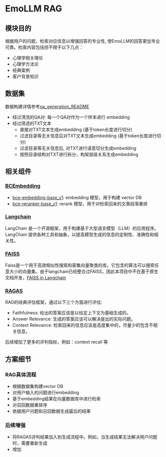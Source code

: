 # EmoLLM RAG

## **模块目的** 

根据用户的问题，检索对应信息以增强回答的专业性, 使EmoLLM的回答更加专业可靠。检索内容包括但不限于以下几点：
- 心理学相关理论
- 心理学方法论
- 经典案例
- 客户背景知识

## **数据集**

数据构建详情参考[qa_generation_README](https://github.com/SmartFlowAI/EmoLLM/blob/ccfa75c493c4685e84073dfbc53c50c09a2988e3/scripts/qa_generation/README.md)

- 经过清洗的QA对: 每一个QA对作为一个样本进行 embedding
- 经过筛选的TXT文本
	- 直接对TXT文本生成embedding (基于token长度进行切分)
	- 过滤目录等无关信息后对TXT文本生成embedding (基于token长度进行切分)
	- 过滤目录等无关信息后, 对TXT进行语意切分生成embedding
	- 按照目录结构对TXT进行拆分，构架层级关系生成embedding

## **相关组件**

### [BCEmbedding](https://github.com/netease-youdao/BCEmbedding?tab=readme-ov-file)

- [bce-embedding-base_v1](https://hf-mirror.com/maidalun1020/bce-embedding-base_v1): embedding 模型，用于构建 vector DB
- [bce-reranker-base_v1](https://hf-mirror.com/maidalun1020/bce-reranker-base_v1): rerank 模型，用于对检索回来的文章段落重排

### [Langchain](https://python.langchain.com/docs/get_started)

LangChain 是一个开源框架，用于构建基于大型语言模型（LLM）的应用程序。LangChain 提供各种工具和抽象，以提高模型生成的信息的定制性、准确性和相关性。

### [FAISS](https://faiss.ai/)

Faiss是一个用于高效相似性搜索和密集向量聚类的库。它包含的算法可以搜索任意大小的向量集。由于langchain已经整合过FAISS，因此本项目中不在基于原生文档开发，[FAISS in Langchain](https://python.langchain.com/docs/integrations/vectorstores/faiss)


### [RAGAS](https://github.com/explodinggradients/ragas)

RAG的经典评估框架，通过以下三个方面进行评估:

- Faithfulness: 给出的答案应该是以给定上下文为基础生成的。
- Answer Relevance: 生成的答案应该可以解决提出的实际问题。
- Context Relevance: 检索回来的信息应该是高度集中的，尽量少的包含不相关信息。

后续增加了更多的评判指标，例如：context recall 等


## **方案细节**

### RAG具体流程

- 根据数据集构建vector DB
- 对用户输入的问题进行embedding
- 基于embedding结果在向量数据库中进行检索
- 对召回数据重排序
- 依据用户问题和召回数据生成最后的结果

### 后续增强

- 将RAGAS评判结果加入到生成流程中。例如，当生成结果无法解决用户问题时，需要重新生成
- 增加










